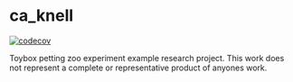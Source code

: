 # ca_knell

[![codecov](https://codecov.io/gh/brews/ca_knell/graph/badge.svg?token=NNGF1P1YVR)](https://codecov.io/gh/brews/ca_knell)

Toybox petting zoo experiment example research project. This work does not represent a complete or representative product of anyones work.
